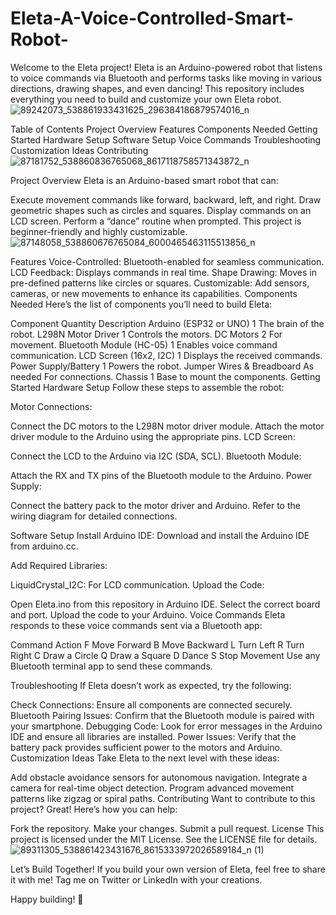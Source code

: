 # Eleta-A-Voice-Controlled-Smart-Robot-
Welcome to the Eleta project! Eleta is an Arduino-powered robot that listens to voice commands via Bluetooth and performs tasks like moving in various directions, drawing shapes, and even dancing! This repository includes everything you need to build and customize your own Eleta robot.
![89242073_538861933431625_296384186879574016_n](https://github.com/user-attachments/assets/6a2ae08b-d48c-466f-a2dd-8dddade410cd)

Table of Contents
Project Overview
Features
Components Needed
Getting Started
Hardware Setup
Software Setup
Voice Commands
Troubleshooting
Customization Ideas
Contributing
![87181752_538860836765068_8617118758571343872_n](https://github.com/user-attachments/assets/9f1d9d7e-f044-4ab1-843c-b76e81dee3f2)

Project Overview
Eleta is an Arduino-based smart robot that can:

Execute movement commands like forward, backward, left, and right.
Draw geometric shapes such as circles and squares.
Display commands on an LCD screen.
Perform a “dance” routine when prompted.
This project is beginner-friendly and highly customizable.
![87148058_538860676765084_6000465463115513856_n](https://github.com/user-attachments/assets/c9afff4c-7ec0-4a30-868d-14129651d7f0)

Features
Voice-Controlled: Bluetooth-enabled for seamless communication.
LCD Feedback: Displays commands in real time.
Shape Drawing: Moves in pre-defined patterns like circles or squares.
Customizable: Add sensors, cameras, or new movements to enhance its capabilities.
Components Needed
Here’s the list of components you’ll need to build Eleta:

Component	Quantity	Description
Arduino (ESP32 or UNO)	1	The brain of the robot.
L298N Motor Driver	1	Controls the motors.
DC Motors	2	For movement.
Bluetooth Module (HC-05)	1	Enables voice command communication.
LCD Screen (16x2, I2C)	1	Displays the received commands.
Power Supply/Battery	1	Powers the robot.
Jumper Wires & Breadboard	As needed	For connections.
Chassis	1	Base to mount the components.
Getting Started
Hardware Setup
Follow these steps to assemble the robot:

Motor Connections:

Connect the DC motors to the L298N motor driver module.
Attach the motor driver module to the Arduino using the appropriate pins.
LCD Screen:

Connect the LCD to the Arduino via I2C (SDA, SCL).
Bluetooth Module:

Attach the RX and TX pins of the Bluetooth module to the Arduino.
Power Supply:

Connect the battery pack to the motor driver and Arduino.
Refer to the wiring diagram for detailed connections.

Software Setup
Install Arduino IDE:
Download and install the Arduino IDE from arduino.cc.

Add Required Libraries:

LiquidCrystal_I2C: For LCD communication.
Upload the Code:

Open Eleta.ino from this repository in Arduino IDE.
Select the correct board and port.
Upload the code to your Arduino.
Voice Commands
Eleta responds to these voice commands sent via a Bluetooth app:

Command	Action
F	Move Forward
B	Move Backward
L	Turn Left
R	Turn Right
C	Draw a Circle
Q	Draw a Square
D	Dance
S	Stop Movement
Use any Bluetooth terminal app to send these commands.

Troubleshooting
If Eleta doesn’t work as expected, try the following:

Check Connections: Ensure all components are connected securely.
Bluetooth Pairing Issues: Confirm that the Bluetooth module is paired with your smartphone.
Debugging Code: Look for error messages in the Arduino IDE and ensure all libraries are installed.
Power Issues: Verify that the battery pack provides sufficient power to the motors and Arduino.
Customization Ideas
Take Eleta to the next level with these ideas:

Add obstacle avoidance sensors for autonomous navigation.
Integrate a camera for real-time object detection.
Program advanced movement patterns like zigzag or spiral paths.
Contributing
Want to contribute to this project? Great! Here’s how you can help:

Fork the repository.
Make your changes.
Submit a pull request.
License
This project is licensed under the MIT License. See the LICENSE file for details.
![89311305_538861423431676_8615333972026589184_n (1)](https://github.com/user-attachments/assets/b7b201df-3f94-41d6-a95c-de5c26b595a5)

Let’s Build Together!
If you build your own version of Eleta, feel free to share it with me! Tag me on Twitter or LinkedIn with your creations.

Happy building! 🚀
